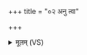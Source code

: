 +++
title = "०२ अनु त्वा"

+++
<details><summary>मूलम् (VS)</summary>

अनु॑ त्वा॒ रोद॑सी उ॒भे क्रक्ष॑माणमकृपेताम्।  
इन्द्र॒ यद्द॑स्यु॒हाभ॑वः ॥
</details>
